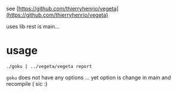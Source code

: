 see [https://github.com/thierryhenrio/vegeta](https://github.com/thierryhenrio/vegeta)

uses lib
rest is main...

usage
=====

```
./goku | ../vegeta/vegeta report
```

`goku` does not have any options ... yet
option is change in main and recompile ( sic :)

